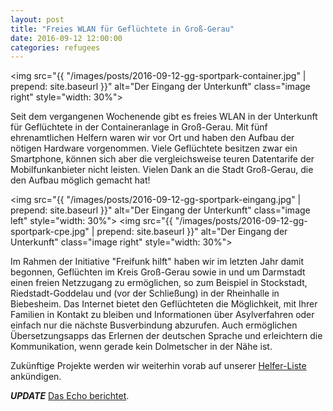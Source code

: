```yaml
---
layout: post
title: "Freies WLAN für Geflüchtete in Groß-Gerau"
date: 2016-09-12 12:00:00
categories: refugees
---
```


<img src="{{ "/images/posts/2016-09-12-gg-sportpark-container.jpg" | prepend: site.baseurl }}" alt="Der Eingang der Unterkunft" class="image right" style="width: 30%">

Seit dem vergangenen Wochenende gibt es freies WLAN in der Unterkunft für Geflüchtete in der Containeranlage in Groß-Gerau. Mit fünf ehrenamtlichen Helfern waren wir vor Ort und haben den Aufbau der nötigen Hardware vorgenommen. Viele Geflüchtete besitzen zwar ein Smartphone, können sich aber die vergleichsweise teuren Datentarife der Mobilfunkanbieter nicht leisten. Vielen Dank an die Stadt Groß-Gerau, die den Aufbau möglich gemacht hat!

<!--*-->

<img src="{{ "/images/posts/2016-09-12-gg-sportpark-eingang.jpg" | prepend: site.baseurl }}" alt="Der Eingang der Unterkunft" class="image left" style="width: 30%">
<img src="{{ "/images/posts/2016-09-12-gg-sportpark-cpe.jpg" | prepend: site.baseurl }}" alt="Der Eingang der Unterkunft" class="image right" style="width: 30%">

Im Rahmen der Initiative "Freifunk hilft" haben wir im letzten Jahr damit begonnen, Geflüchten im Kreis Groß-Gerau sowie in und um Darmstadt einen freien Netzzugang zu ermöglichen, so zum Beispiel in Stockstadt, Riedstadt-Goddelau und (vor der Schließung) in der Rheinhalle in Biebesheim. Das Internet bietet den Geflüchteten die Möglichkeit, mit Ihrer Familien in Kontakt zu bleiben und Informationen über Asylverfahren oder einfach nur die nächste Busverbindung abzurufen. Auch ermöglichen Übersetzungsapps das Erlernen der deutschen Sprache und erleichtern die Kommunikation, wenn gerade kein Dol­met­scher in der Nähe ist.

Zukünftige Projekte werden wir weiterhin vorab auf unserer [Helfer-Liste](https://darmstadt.freifunk.net/mitmachen/mithelfen/) ankündigen.

***UPDATE*** [Das Echo berichtet](http://www.echo-online.de/lokales/kreis-gross-gerau/gross-gerau/wichtig-fuer-die-kommunikation-in-die-heimat_17294578.htm).
